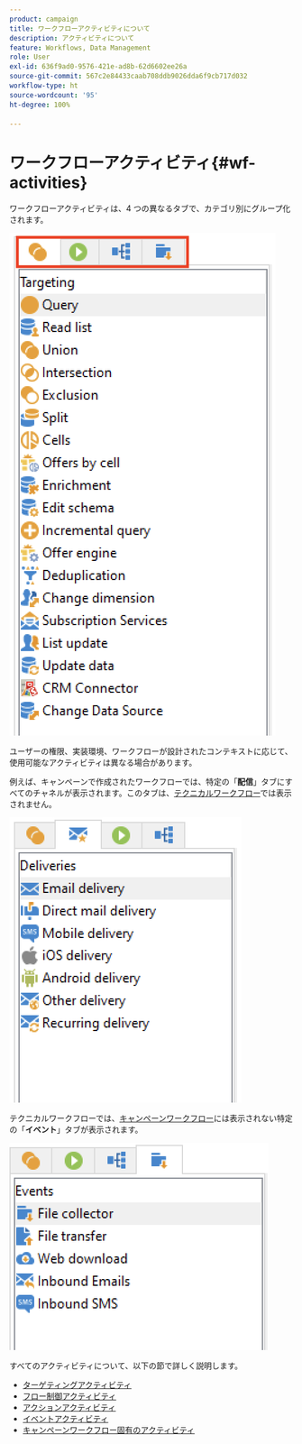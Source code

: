 ```yaml
---
product: campaign
title: ワークフローアクティビティについて
description: アクティビティについて
feature: Workflows, Data Management
role: User
exl-id: 636f9ad0-9576-421e-ad8b-62d6602ee26a
source-git-commit: 567c2e84433caab708ddb9026dda6f9cb717d032
workflow-type: ht
source-wordcount: '95'
ht-degree: 100%

---
```


# ワークフローアクティビティ{#wf-activities}

ワークフローアクティビティは、4 つの異なるタブで、カテゴリ別にグループ化されます。

![](assets/wf-activity-tabs.png)

ユーザーの権限、実装環境、ワークフローが設計されたコンテキストに応じて、使用可能なアクティビティは異なる場合があります。

例えば、キャンペーンで作成されたワークフローでは、特定の「**配信**」タブにすべてのチャネルが表示されます。このタブは、[テクニカルワークフロー](technical-workflows.md)では表示されません。

![](assets/campaign-wf-activities.png)

テクニカルワークフローでは、[キャンペーンワークフロー](campaign-workflows.md)には表示されない特定の「**イベント**」タブが表示されます。

![](assets/tech-wf-activities.png)

すべてのアクティビティについて、以下の節で詳しく説明します。

* [ターゲティングアクティビティ](targeting-activities.md)
* [フロー制御アクティビティ](flow-control-activities.md)
* [アクションアクティビティ](action-activities.md)
* [イベントアクティビティ](event-activities.md)
* [キャンペーンワークフロー固有のアクティビティ](../campaigns/marketing-campaign-deliveries.md)
